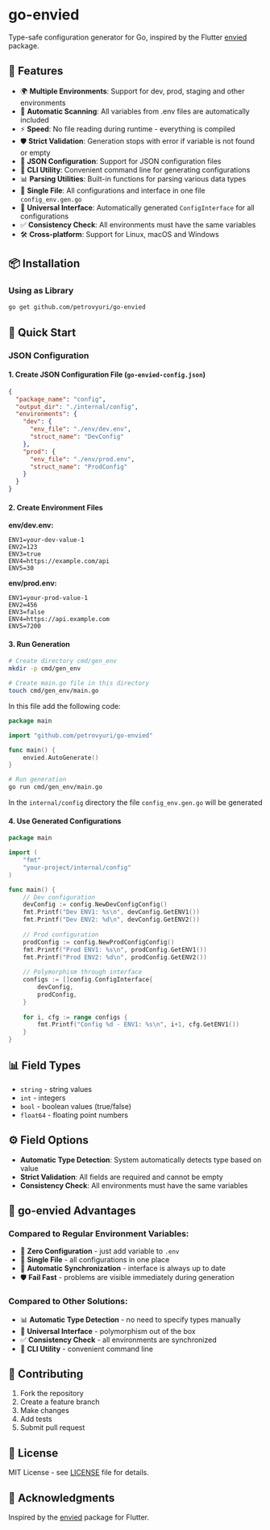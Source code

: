 # go-envied

Type-safe configuration generator for Go, inspired by the Flutter [envied](https://github.com/petercinibulk/envied) package.

## 🚀 Features

- 🌍 **Multiple Environments**: Support for dev, prod, staging and other environments
- 📁 **Automatic Scanning**: All variables from .env files are automatically included
- ⚡ **Speed**: No file reading during runtime - everything is compiled
- 🛡️ **Strict Validation**: Generation stops with error if variable is not found or empty
- 🔧 **JSON Configuration**: Support for JSON configuration files
- 🚀 **CLI Utility**: Convenient command line for generating configurations
- 📊 **Parsing Utilities**: Built-in functions for parsing various data types
- 🎨 **Single File**: All configurations and interface in one file `config_env.gen.go`
- 🔗 **Universal Interface**: Automatically generated `ConfigInterface` for all configurations
- ✅ **Consistency Check**: All environments must have the same variables
- 🛠️ **Cross-platform**: Support for Linux, macOS and Windows

## 📦 Installation

### Using as Library

```bash
go get github.com/petrovyuri/go-envied
```

## 🚀 Quick Start

### JSON Configuration

#### 1. Create JSON Configuration File (`go-envied-config.json`)

```json
{
  "package_name": "config",
  "output_dir": "./internal/config",
  "environments": {
    "dev": {
      "env_file": "./env/dev.env",
      "struct_name": "DevConfig"
    },
    "prod": {
      "env_file": "./env/prod.env",
      "struct_name": "ProdConfig"
    }
  }
}
```

#### 2. Create Environment Files

**env/dev.env:**
```env
ENV1=your-dev-value-1
ENV2=123
ENV3=true
ENV4=https://example.com/api
ENV5=30
```

**env/prod.env:**
```env
ENV1=your-prod-value-1
ENV2=456
ENV3=false
ENV4=https://api.example.com
ENV5=7200
```

#### 3. Run Generation

```bash
# Create directory cmd/gen_env
mkdir -p cmd/gen_env

# Create main.go file in this directory
touch cmd/gen_env/main.go
```

In this file add the following code:
```go
package main

import "github.com/petrovyuri/go-envied"

func main() {
	envied.AutoGenerate()
}
```

```bash
# Run generation
go run cmd/gen_env/main.go
```

In the `internal/config` directory the file `config_env.gen.go` will be generated

#### 4. Use Generated Configurations

```go
package main

import (
    "fmt"
    "your-project/internal/config"
)

func main() {
    // Dev configuration
    devConfig := config.NewDevConfigConfig()
    fmt.Printf("Dev ENV1: %s\n", devConfig.GetENV1())
    fmt.Printf("Dev ENV2: %d\n", devConfig.GetENV2())
    
    // Prod configuration
    prodConfig := config.NewProdConfigConfig()
    fmt.Printf("Prod ENV1: %s\n", prodConfig.GetENV1())
    fmt.Printf("Prod ENV2: %d\n", prodConfig.GetENV2())
    
    // Polymorphism through interface
    configs := []config.ConfigInterface{
        devConfig,
        prodConfig,
    }
    
    for i, cfg := range configs {
        fmt.Printf("Config %d - ENV1: %s\n", i+1, cfg.GetENV1())
    }
}
```

## 📊 Field Types

- `string` - string values
- `int` - integers
- `bool` - boolean values (true/false)
- `float64` - floating point numbers

## ⚙️ Field Options

- **Automatic Type Detection**: System automatically detects type based on value
- **Strict Validation**: All fields are required and cannot be empty
- **Consistency Check**: All environments must have the same variables

## 🎯 go-envied Advantages

### Compared to Regular Environment Variables:

- 🚀 **Zero Configuration** - just add variable to `.env`
- 🎨 **Single File** - all configurations in one place
- 🔄 **Automatic Synchronization** - interface is always up to date
- 🛡️ **Fail Fast** - problems are visible immediately during generation

### Compared to Other Solutions:

- 📊 **Automatic Type Detection** - no need to specify types manually
- 🔗 **Universal Interface** - polymorphism out of the box
- ✅ **Consistency Check** - all environments are synchronized
- 🚀 **CLI Utility** - convenient command line

## 🤝 Contributing

1. Fork the repository
2. Create a feature branch
3. Make changes
4. Add tests
5. Submit pull request

## 📄 License

MIT License - see [LICENSE](LICENSE) file for details.

## 🙏 Acknowledgments

Inspired by the [envied](https://pub.dev/packages/envied) package for Flutter.